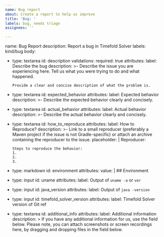 ```yaml
---
name: Bug report
about: Create a report to help us improve
title: 'Bug: '
labels: bug, needs triage
assignees: ''

---
```


name: Bug Report
description: Report a bug in Timefold Solver
labels: kind/bug
body:
  - type: textarea
    id: description
    validations:
      required: true
    attributes:
      label: Describe the bug
      description: >-
        Describe the issue you are experiencing here. 
        Tell us what you were trying to do and what happened.

        Provide a clear and concise description of what the problem is.
  - type: textarea
    id: expected_behavior
    attributes:
      label: Expected behavior
      description: >-
        Describe the expected behavior clearly and concisely.
  - type: textarea
    id: actual_behavior
    attributes:
      label: Actual behavior
      description: >-
        Describe the actual behavior clearly and concisely.
  - type: textarea
    id: how_to_reproduce
    attributes:
      label: How to Reproduce?
      description: >-
        Link to a small reproducer (preferably a Maven project if the issue is not Gradle-specific) or attach an archive containing the reproducer to the issue.
      placeholder: |
        Reproducer:

        Steps to reproduce the behavior:
        1. 
        2. 
        3.
  - type: markdown
    id: environment
    attributes:
      value: |
        ## Environment
  - type: input
    id: uname
    attributes:
      label: Output of `uname -a` or `ver`
  - type: input
    id: java_version
    attributes:
      label:  Output of `java -version`
  - type: input
    id: timefold_solver_version
    attributes:
      label:  Timefold Solver version of Git ref
  - type: textarea
    id: additional_info
    attributes:
      label: Additional information
      description: >
        If you have any additional information for us, use the field below.
        Please note, you can attach screenshots or screen recordings here, by
        dragging and dropping files in the field below.
